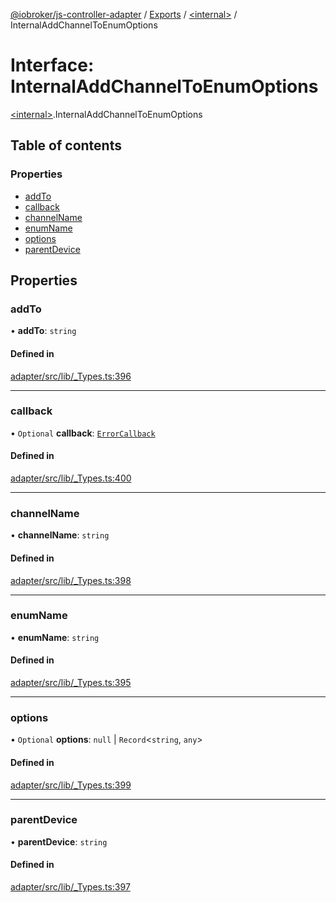 [@iobroker/js-controller-adapter](../README.md) / [Exports](../modules.md) / [\<internal\>](../modules/internal_.md) / InternalAddChannelToEnumOptions

# Interface: InternalAddChannelToEnumOptions

[\<internal\>](../modules/internal_.md).InternalAddChannelToEnumOptions

## Table of contents

### Properties

- [addTo](internal_.InternalAddChannelToEnumOptions.md#addto)
- [callback](internal_.InternalAddChannelToEnumOptions.md#callback)
- [channelName](internal_.InternalAddChannelToEnumOptions.md#channelname)
- [enumName](internal_.InternalAddChannelToEnumOptions.md#enumname)
- [options](internal_.InternalAddChannelToEnumOptions.md#options)
- [parentDevice](internal_.InternalAddChannelToEnumOptions.md#parentdevice)

## Properties

### addTo

• **addTo**: `string`

#### Defined in

[adapter/src/lib/_Types.ts:396](https://github.com/ioBroker/ioBroker.js-controller/blob/f0c31e77/packages/adapter/src/lib/_Types.ts#L396)

___

### callback

• `Optional` **callback**: [`ErrorCallback`](../modules/internal_.md#errorcallback)

#### Defined in

[adapter/src/lib/_Types.ts:400](https://github.com/ioBroker/ioBroker.js-controller/blob/f0c31e77/packages/adapter/src/lib/_Types.ts#L400)

___

### channelName

• **channelName**: `string`

#### Defined in

[adapter/src/lib/_Types.ts:398](https://github.com/ioBroker/ioBroker.js-controller/blob/f0c31e77/packages/adapter/src/lib/_Types.ts#L398)

___

### enumName

• **enumName**: `string`

#### Defined in

[adapter/src/lib/_Types.ts:395](https://github.com/ioBroker/ioBroker.js-controller/blob/f0c31e77/packages/adapter/src/lib/_Types.ts#L395)

___

### options

• `Optional` **options**: ``null`` \| `Record`\<`string`, `any`\>

#### Defined in

[adapter/src/lib/_Types.ts:399](https://github.com/ioBroker/ioBroker.js-controller/blob/f0c31e77/packages/adapter/src/lib/_Types.ts#L399)

___

### parentDevice

• **parentDevice**: `string`

#### Defined in

[adapter/src/lib/_Types.ts:397](https://github.com/ioBroker/ioBroker.js-controller/blob/f0c31e77/packages/adapter/src/lib/_Types.ts#L397)
